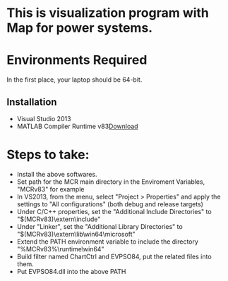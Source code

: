 This is visualization program with Map for power systems.
=======

# Environments Required
In the first place, your laptop should be 64-bit. 
## Installation
* Visual Studio 2013
* MATLAB Compiler Runtime v83[Download](http://pan.baidu.com/s/1pJ0qjur)

# Steps to take:
* Install the above softwares.
* Set path for the MCR main directory in the Enviroment Variables, "MCRv83" for example
* In VS2013, from the menu, select "Project > Properties" and apply the settings to "All configurations" (both debug and release targets)
* Under C/C++ properties, set the "Additional Include Directories" to "$(MCRv83)\extern\include"
* Under "Linker", set the "Additional Library Directories" to "$(MCRv83)\extern\lib\win64\microsoft"
* Extend the PATH environment variable to include the directory "%MCRv83%\runtime\win64"
* Build filter named ChartCtrl and EVPSO84, put the related files into them.
* Put EVPSO84.dll into the above PATH